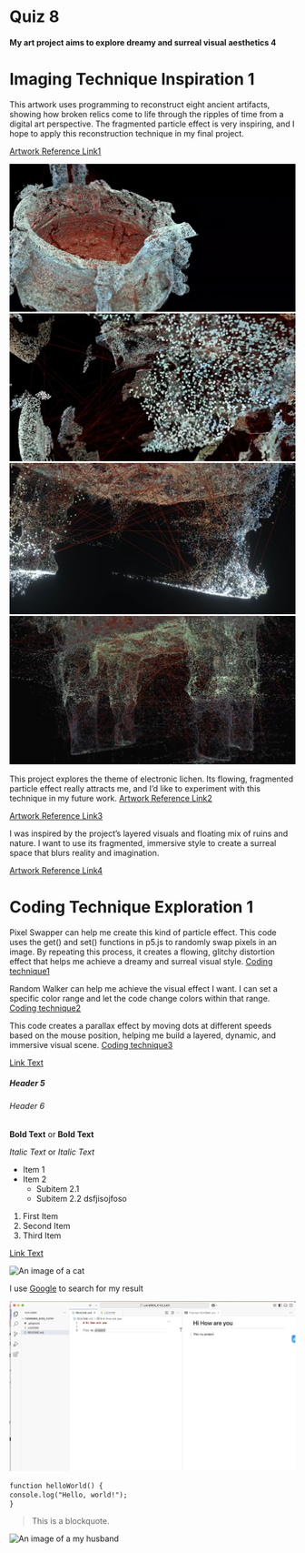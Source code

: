 # Quiz 8

#### My art project aims to explore dreamy and surreal visual aesthetics 4

# Imaging Technique Inspiration 1

This artwork uses programming to reconstruct eight ancient artifacts, showing how broken relics come to life through the ripples of time from a digital art perspective. The fragmented particle effect is very inspiring, and I hope to apply this reconstruction technique in my final project.

[Artwork Reference Link1](https://www.bilibili.com/video/BV1DC4y1d7gd/?spm_id_from=333.337.search-card.all.click&vd_source=a1518caac7875e4722f1d25a07010a11)

![An image of the Artwork Reference1](readmeImages/1.png) 
![An image of the Artwork Reference1](readmeImages/2.png)
![An image of the Artwork Reference1](readmeImages/3.png)
![An image of the Artwork Reference1](readmeImages/4.png)





This project explores the theme of electronic lichen. Its flowing, fragmented particle effect really attracts me, and I’d like to experiment with this technique in my future work.
[Artwork Reference Link2](https://www.bilibili.com/video/BV1mM411U7cn/?spm_id_from=333.788.recommend_more_video.17&vd_source=a1518caac7875e4722f1d25a07010a11)

[Artwork Reference Link3](https://www.bilibili.com/video/BV1CA41197fX/?spm_id_from=333.788.recommend_more_video.-1&vd_source=a1518caac7875e4722f1d25a07010a11)







I was inspired by the project’s layered visuals and floating mix of ruins and nature. I want to use its fragmented, immersive style to create a surreal space that blurs reality and imagination.

[Artwork Reference Link4](https://cifra.com/project/3e372bdb-86de-47ee-84d5-a8790141450b)



# Coding Technique Exploration 1

Pixel Swapper can help me create this kind of particle effect. This code uses the get() and set() functions in p5.js to randomly swap pixels in an image. By repeating this process, it creates a flowing, glitchy distortion effect that helps me achieve a dreamy and surreal visual style.
[Coding technique1](https://happycoding.io/tutorials/p5js/images/pixel-swapperv)


Random Walker can help me achieve the visual effect I want. I can set a specific color range and let the code change colors within that range.
[Coding technique2](https://happycoding.io/tutorials/p5js/animation/random-walker)


This code creates a parallax effect by moving dots at different speeds based on the mouse position, helping me build a layered, dynamic, and immersive visual scene.
[Coding technique3](https://happycoding.io/tutorials/p5js/creating-classes/parallax-dots)







[Link Text](https://www.google.com)







##### Header 5
###### Header 6






**Bold Text** or __Bold Text__

*Italic Text* or _Italic Text_


- Item 1
- Item 2
  - Subitem 2.1
  - Subitem 2.2 dsfjisojfoso


1. First Item
2. Second Item
3. Third Item

[Link Text](https://www.google.com)


![An image of a cat](https://i.pinimg.com/736x/0c/5e/a4/0c5ea451dda755d0fa4db0da50e35e17.jpg)

I use [Google](https://www.google.com.hk/webhp?hl=zh-CN&sourceid=cnhp&gws_rd=ssl) to search for my result

![An image of the pic](readmeImages/testpic.png)


```
function helloWorld() {
console.log("Hello, world!");
}
```

> This is a blockquote.

![An image of a my husband](https://i.pinimg.com/736x/01/dd/b9/01ddb9a9e8a8069912d5ace626a84ef6.jpg)

